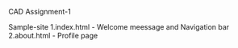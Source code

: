CAD Assignment-1

Sample-site
1.index.html - Welcome meessage and Navigation bar
2.about.html - Profile page

